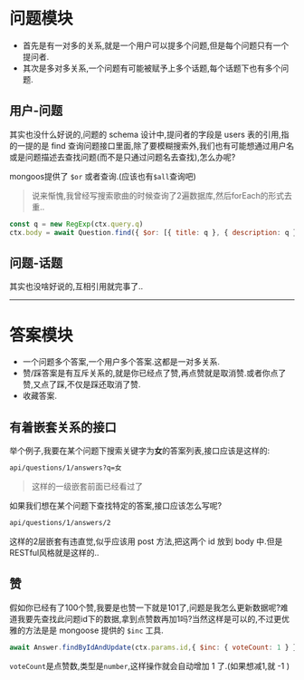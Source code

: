 # 问题模块

* 首先是有一对多的关系,就是一个用户可以提多个问题,但是每个问题只有一个提问者.
* 其次是多对多关系,一个问题有可能被赋予上多个话题,每个话题下也有多个问题.

## 用户-问题
其实也没什么好说的,问题的 schema 设计中,提问者的字段是 users 表的引用,指的一提的是 find 查询问题接口里面,除了要模糊搜索外,我们也有可能想通过用户名或是问题描述去查找问题(而不是只通过问题名去查找),怎么办呢?

mongoos提供了 `$or` 或者查询.(应该也有`$all`查询吧)

>说来惭愧,我曾经写搜索歌曲的时候查询了2遍数据库,然后forEach的形式去重..

```js
const q = new RegExp(ctx.query.q)
ctx.body = await Question.find({ $or: [{ title: q }, { description: q }] }).limit(...)...
```

## 问题-话题
其实也没啥好说的,互相引用就完事了..

***

# 答案模块

* 一个问题多个答案,一个用户多个答案.这都是一对多关系.
* 赞/踩答案是有互斥关系的,就是你已经点了赞,再点赞就是取消赞.或者你点了赞,又点了踩,不仅是踩还取消了赞.
* 收藏答案.

## 有着嵌套关系的接口
举个例子,我要在某个问题下搜索关键字为**女**的答案列表,接口应该是这样的:
```sh
api/questions/1/answers?q=女
```
>这样的一级嵌套前面已经看过了

如果我们想在某个问题下查找特定的答案,接口应该怎么写呢?
```sh
api/questions/1/answers/2
```
这样的2层嵌套有违直觉,似乎应该用 post 方法,把这两个 id 放到 body 中.但是RESTful风格就是这样的..

## 赞
假如你已经有了100个赞,我要是也赞一下就是101了,问题是我怎么更新数据呢?难道我要先查找此问题id下的数据,拿到点赞数再加1吗?当然这样是可以的,不过更优雅的方法是是 mongoose 提供的 `$inc` 工具.
```js
await Answer.findByIdAndUpdate(ctx.params.id,{ $inc: { voteCount: 1 } })
```
`voteCount`是点赞数,类型是`number`,这样操作就会自动增加 1 了.(如果想减1,就 -1 )